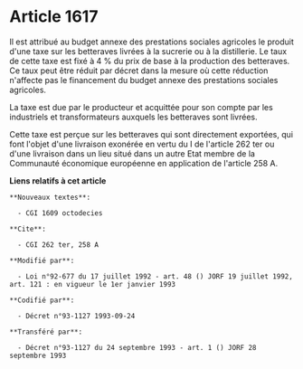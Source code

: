 # Article 1617

Il est attribué au budget annexe des prestations sociales agricoles le produit d'une taxe sur les betteraves livrées à la
sucrerie ou à la distillerie. Le taux de cette taxe est fixé à 4 % du prix de base à la production des betteraves. Ce taux
peut être réduit par décret dans la mesure où cette réduction n'affecte pas le financement du budget annexe des prestations
sociales agricoles.

La taxe est due par le producteur et acquittée pour son compte par les industriels et transformateurs auxquels les betteraves
sont livrées.

Cette taxe est perçue sur les betteraves qui sont directement exportées, qui font l'objet d'une livraison exonérée en vertu
du I de l'article 262 ter ou d'une livraison dans un lieu situé dans un autre Etat membre de la Communauté économique
européenne en application de l'article 258 A.

**Liens relatifs à cet article**

	**Nouveaux textes**:

	  - CGI 1609 octodecies

	**Cite**:

	  - CGI 262 ter, 258 A

	**Modifié par**:

	  - Loi n°92-677 du 17 juillet 1992 - art. 48 () JORF 19 juillet 1992, art. 121 : en vigueur le 1er janvier 1993

	**Codifié par**:

	  - Décret n°93-1127 1993-09-24

	**Transféré par**:

	  - Décret n°93-1127 du 24 septembre 1993 - art. 1 () JORF 28 septembre 1993
